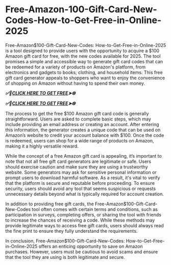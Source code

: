# Free-Amazon-100-Gift-Card-New-Codes-How-to-Get-Free-in-Online-2025
Free-Amazon$100-Gift-Card-New-Codes: How-to-Get-Free-in-Online-2025 is a tool designed to provide users with the opportunity to acquire a $100 Amazon gift card for free, with the new codes available for 2025. The tool promises a simple and accessible way to generate gift card codes that can be redeemed for a variety of products on Amazon's platform, from electronics and gadgets to books, clothing, and household items. This free gift card generator appeals to shoppers who want to enjoy the convenience of shopping on Amazon without having to spend their own money.

***✅🎯[CLICK HERE TO GET FREE](https://btadeal.com/az3gc7n/)➤🌐***

***✅🎯[CLICK HERE TO GET FREE](https://btadeal.com/az3gc7n/)➤🌐***



The process to get the free $100 Amazon gift card code is generally straightforward. Users are asked to complete basic steps, which may include providing an email address or creating an account. After entering this information, the generator creates a unique code that can be used on Amazon’s website to credit your account balance with $100. Once the code is redeemed, users can shop for a wide range of products on Amazon, making it a highly versatile reward.

While the concept of a free Amazon gift card is appealing, it’s important to note that not all free gift card generators are legitimate or safe. Users should exercise caution and make sure they are using a trustworthy website. Some generators may ask for sensitive personal information or prompt users to download harmful software. As a result, it's vital to verify that the platform is secure and reputable before proceeding. To ensure security, users should avoid any tool that seems suspicious or requests unnecessary details beyond what is typically required for account creation.

In addition to providing free gift cards, the Free-Amazon$100-Gift-Card-New-Codes tool often comes with certain terms and conditions, such as participation in surveys, completing offers, or sharing the tool with friends to increase the chances of receiving a code. While these methods may provide legitimate ways to access free gift cards, users should always read the fine print to ensure they fully understand the requirements.

In conclusion, Free-Amazon$100-Gift-Card-New-Codes: How-to-Get-Free-in-Online-2025 offers an enticing opportunity to save on Amazon purchases. However, users must be cautious to avoid scams and ensure that the tool they are using is both legitimate and secure.
